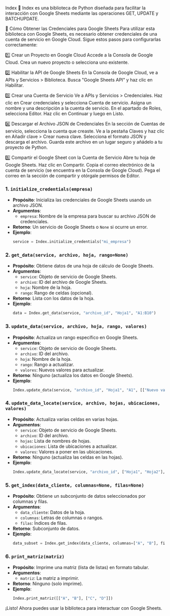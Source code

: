 Index 📌
Index es una biblioteca de Python diseñada para facilitar la interacción con Google Sheets mediante las operaciones GET, UPDATE y BATCHUPDATE.

📌 Cómo Obtener las Credenciales para Google Sheets
Para utilizar esta biblioteca con Google Sheets, es necesario obtener credenciales de una cuenta de servicio en Google Cloud. Sigue estos pasos para configurarlas correctamente:

1️⃣ Crear un Proyecto en Google Cloud
Accede a la Consola de Google Cloud.
Crea un nuevo proyecto o selecciona uno existente.

2️⃣ Habilitar la API de Google Sheets
En la Consola de Google Cloud, ve a APIs y Servicios > Biblioteca.
Busca "Google Sheets API" y haz clic en Habilitar.

3️⃣ Crear una Cuenta de Servicio
Ve a APIs y Servicios > Credenciales.
Haz clic en Crear credenciales y selecciona Cuenta de servicio.
Asigna un nombre y una descripción a la cuenta de servicio.
En el apartado de Roles, selecciona Editor.
Haz clic en Continuar y luego en Listo.

4️⃣ Descargar el Archivo JSON de Credenciales
En la sección de Cuentas de servicio, selecciona la cuenta que creaste.
Ve a la pestaña Claves y haz clic en Añadir clave > Crear nueva clave.
Selecciona el formato JSON y descarga el archivo.
Guarda este archivo en un lugar seguro y añádelo a tu proyecto de Python.

5️⃣ Compartir el Google Sheet con la Cuenta de Servicio
Abre tu hoja de Google Sheets.
Haz clic en Compartir.
Copia el correo electrónico de la cuenta de servicio (se encuentra en la Consola de Google Cloud).
Pega el correo en la sección de compartir y otórgale permisos de Editor.


### 1. **`initialize_credentials(empresa)`**
   - **Propósito**: Inicializa las credenciales de Google Sheets usando un archivo JSON.
   - **Argumentos**:
     - `empresa`: Nombre de la empresa para buscar su archivo JSON de credenciales.
   - **Retorno**: Un servicio de Google Sheets o `None` si ocurre un error.
   - **Ejemplo**:
     ```python
     service = Index.initialize_credentials("mi_empresa")
     ```

### 2. **`get_data(service, archivo, hoja, rango=None)`**
   - **Propósito**: Obtiene datos de una hoja de cálculo de Google Sheets.
   - **Argumentos**:
     - `service`: Objeto de servicio de Google Sheets.
     - `archivo`: ID del archivo de Google Sheets.
     - `hoja`: Nombre de la hoja.
     - `rango`: Rango de celdas (opcional).
   - **Retorno**: Lista con los datos de la hoja.
   - **Ejemplo**:
     ```python
     data = Index.get_data(service, "archivo_id", "Hoja1", "A1:B10")
     ```

### 3. **`update_data(service, archivo, hoja, rango, valores)`**
   - **Propósito**: Actualiza un rango específico en Google Sheets.
   - **Argumentos**:
     - `service`: Objeto de servicio de Google Sheets.
     - `archivo`: ID del archivo.
     - `hoja`: Nombre de la hoja.
     - `rango`: Rango a actualizar.
     - `valores`: Nuevos valores para actualizar.
   - **Retorno**: Ninguno (actualiza los datos en Google Sheets).
   - **Ejemplo**:
     ```python
     Index.update_data(service, "archivo_id", "Hoja1", "A1", [["Nuevo valor"]])
     ```

### 4. **`update_data_locate(service, archivo, hojas, ubicaciones, valores)`**
   - **Propósito**: Actualiza varias celdas en varias hojas.
   - **Argumentos**:
     - `service`: Objeto de servicio de Google Sheets.
     - `archivo`: ID del archivo.
     - `hojas`: Lista de nombres de hojas.
     - `ubicaciones`: Lista de ubicaciones a actualizar.
     - `valores`: Valores a poner en las ubicaciones.
   - **Retorno**: Ninguno (actualiza las celdas en las hojas).
   - **Ejemplo**:
     ```python
     Index.update_data_locate(service, "archivo_id", ["Hoja1", "Hoja2"], ["A1", "B2"], [["Valor1"], ["Valor2"]])
     ```

### 5. **`get_index(data_cliente, columnas=None, filas=None)`**
   - **Propósito**: Obtiene un subconjunto de datos seleccionados por columnas y filas.
   - **Argumentos**:
     - `data_cliente`: Datos de la hoja.
     - `columnas`: Letras de columnas o rangos.
     - `filas`: Índices de filas.
   - **Retorno**: Subconjunto de datos.
   - **Ejemplo**:
     ```python
     data_subset = Index.get_index(data_cliente, columnas=["A", "B"], filas=[1, 2])
     ```

### 6. **`print_matriz(matriz)`**
   - **Propósito**: Imprime una matriz (lista de listas) en formato tabular.
   - **Argumentos**:
     - `matriz`: La matriz a imprimir.
   - **Retorno**: Ninguno (solo imprime).
   - **Ejemplo**:
     ```python
     Index.print_matriz([["A", "B"], ["C", "D"]])
     ```


¡Listo! Ahora puedes usar la biblioteca para interactuar con Google Sheets.